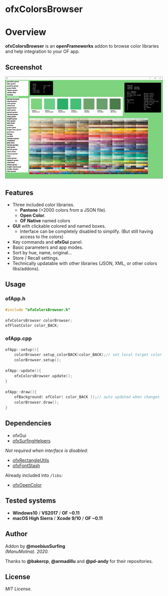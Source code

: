 ofxColorsBrowser
=============================

# Overview
**ofxColorsBrowser** is an **openFrameworks** addon to browse color libraries and help integration to your OF app.

## Screenshot
![image](/readme_images/Capture.PNG?raw=true "image")

## Features
* Three included color libraries.
  * **Pantone** (+2000 colors from a JSON file).
  * **Open Color**.
  * **OF Native** named colors
* **GUI** with clickable colored and named boxes. 
  * Interface can be completely disabled to simplify. (But still having access to the colors)
* Key commands and **ofxGui** panel.
* Basic parameters and app modes.
* Sort by hue, name, original...
* Store / Recall settings.
* Technically updatable with other libraries (JSON, XML, or other colors libs/addons).

## Usage
 
### ofApp.h
```.cpp
#include "ofxColorsBrowser.h"

ofxColorsBrowser colorBrowser;
ofFloatColor color_BACK;
```

### ofApp.cpp
```.cpp
ofApp::setup(){
	colorBrowser.setup_colorBACK(color_BACK);// set local target color auto-receiver
	colorBrowser.setup();

ofApp::update(){
	ofxColorsBrowser.update();
}

ofApp::draw(){
	ofBackground( ofColor( color_BACK ));// auto updated when changes
	colorBrowser.draw();
}
```

## Dependencies
* ofxGui
* [ofxSurfingHelpers](https://github.com/moebiussurfing/ofxSurfingHelpers)  

*Not required when interface is disabled:*  
* [ofxRectangleUtils](https://github.com/bakercp/ofxRectangleUtils) 
* [ofxFontStash](https://github.com/armadillu/ofxFontStash)  

Already included into ```/libs```:  
* [ofxOpenColor](https://github.com/pd-andy/ofxOpenColor)  
 
## Tested systems
- **Windows10** / **VS2017** / **OF ~0.11**
- **macOS High Sierra** / **Xcode 9/10** / **OF ~0.11**

## Author
Addon by **@moebiusSurfing**  
*(ManuMolina). 2020.*  

Thanks to **@bakercp**, **@armadillu** and **@pd-andy** for their repositories.  

## License
*MIT License.*